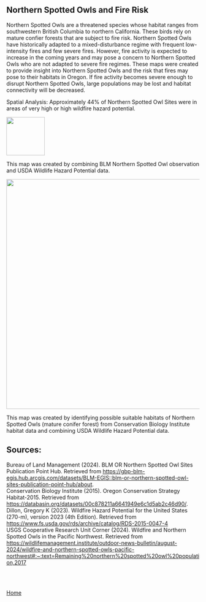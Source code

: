 ## Northern Spotted Owls and Fire Risk
Northern Spotted Owls are a threatened species whose habitat ranges from southwestern British Columbia to northern California. These birds rely on mature confier forests that are subject to fire risk. Northern Spotted Owls have historically adapted to a  mixed-disturbance regime with frequent low-intensity fires and few severe fires. However, fire activity is expected to increase in the coming years and may pose a concern to Northern Spotted Owls who are not adapted to severe fire regimes. These maps were created to provide insight into Northern Spotted Owls and the risk that fires may pose to their habitats in Oregon. If fire activity becomes severe enough to disrupt Northern Spotted Owls, large populations may be lost and habitat connectivity will be decreased.

Spatial Analysis:
Approximately 44% of Northern Spotted Owl Sites were in areas of very high or high wildfire hazard potential. 

<img src="https://github.com/user-attachments/assets/2b0da80f-e3c2-4433-8e05-642dc2e82004" width="100" height="100">

This map was created by combining BLM Northern Spotted Owl observation and USDA Wildlife Hazard Potential data. 

<img src="https://github.com/user-attachments/assets/aab38581-7b06-47b3-a5e6-04a1f2d9dd0e" width="800" height="600">


This map was created by identifying possible suitable habitats of Northern Spotted Owls (mature conifer forest) from Conservation Biology Institute habitat data and combining USDA Wildlife Hazard Potential data.

## Sources:
Bureau of Land Management (2024). BLM OR Northern Spotted Owl Sites Publication Point Hub. Retrieved from https://gbp-blm-egis.hub.arcgis.com/datasets/BLM-EGIS::blm-or-northern-spotted-owl-sites-publication-point-hub/about.
<br>
Conservation Biology Institute (2015). Oregon Conservation Strategy Habitat-2015. Retrieved from https://databasin.org/datasets/00c878211a6641949e6c1d5ab2c46d90/. 
<br>
Dillon, Gregory K (2023). Wildfire Hazard Potential for the United States (270-m), version 2023 (4th Edition). Retrieved from https://www.fs.usda.gov/rds/archive/catalog/RDS-2015-0047-4
<br>
USGS Cooperative Research Unit Corner (2024). Wildfire and Northern Spotted Owls in the Pacific Northwest. Retrieved from https://wildlifemanagement.institute/outdoor-news-bulletin/august-2024/wildfire-and-northern-spotted-owls-pacific-northwest#:~:text=Remaining%20northern%20spotted%20owl%20population,2017

<br>
<br>


[Home](README.md)

